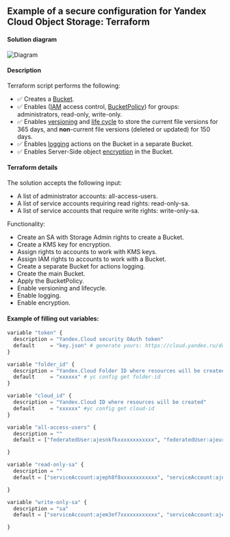 ## Example of a secure configuration for Yandex Cloud Object Storage: Terraform

#### Solution diagram
![Diagram](https://user-images.githubusercontent.com/85429798/136698539-f7772475-cca7-4498-8c79-426fc385a90f.png)


#### Description 
Terraform script performs the following:
- :white_check_mark: Creates a [Bucket](https://cloud.yandex.ru/docs/storage/concepts/bucket).
- :white_check_mark: Enables ([IAM](https://cloud.yandex.ru/docs/storage/security/) access control, [BucketPolicy](https://cloud.yandex.ru/docs/storage/concepts/policy)) for groups: administrators, read-only, write-only.
- :white_check_mark: Enables [versioning](https://cloud.yandex.ru/docs/storage/concepts/versioning) and [life cycle](https://cloud.yandex.ru/docs/storage/concepts/lifecycles) to store the current file versions for 365 days, and **non**-current file versions (deleted or updated) for 150 days.
- :white_check_mark: Enables [logging](https://cloud.yandex.ru/docs/storage/operations/buckets/enable-logging) actions on the Bucket in a separate Bucket.
- :white_check_mark: Enables Server-Side object [encryption](https://cloud.yandex.ru/docs/storage/operations/buckets/encrypt) in the Bucket.

#### Terraform details 
The solution accepts the following input:
- A list of administrator accounts: all-access-users.
- A list of service accounts requiring read rights: read-only-sa.
- A list of service accounts that require write rights: write-only-sa.

Functionality:
- Create an SA with Storage Admin rights to create a Bucket.
- Create a KMS key for encryption.
- Assign rights to accounts to work with KMS keys.
- Assign IAM rights to accounts to work with a Bucket.
- Create a separate Bucket for actions logging.
- Create the main Bucket.
- Apply the BucketPolicy.
- Enable versioning and lifecycle.
- Enable logging.
- Enable encryption.

#### Example of filling out variables:
```Python
variable "token" {
  description = "Yandex.Cloud security OAuth token"
  default     = "key.json" # generate yours: https://cloud.yandex.ru/docs/iam/concepts/authorization/OAuth-token
}

variable "folder_id" {
  description = "Yandex.Cloud Folder ID where resources will be created"
  default     = "xxxxxx" # yc config get folder-id
}

variable "cloud_id" {
  description = "Yandex.Cloud ID where resources will be created"
  default     = "xxxxxx" #yc config get cloud-id
}

variable "all-access-users" {
  description = ""
  default = ["federatedUser:ajesnkfkxxxxxxxxxxxx", "federatedUser:ajeurmedxxxxxxxxxxxx"]

}

variable "read-only-sa" {
  description = ""
  default = ["serviceAccount:ajeph8f8xxxxxxxxxxxx", "serviceAccount:aje066slxxxxxxxxxxxx"]

}

variable "write-only-sa" {
  description = "sa"
  default = ["serviceAccount:ajem3ef7xxxxxxxxxxxx", "serviceAccount:aje1ngf4xxxxxxxxxxxx"]

}
```
